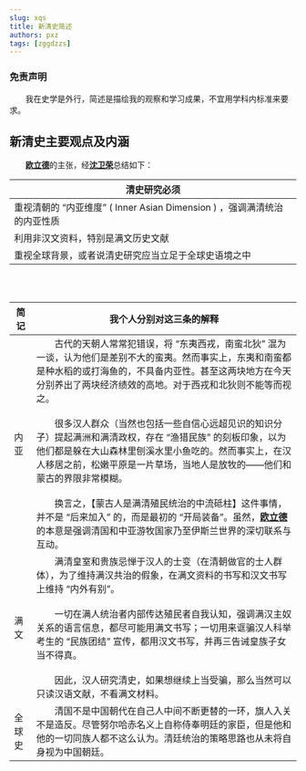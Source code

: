 ```yaml
---
slug: xqs
title: 新清史简述
authors: pxz
tags: [zggdzzs]
---
```


### 免责声明

&#8195;&#8195;我在史学是外行，简述是描绘我的观察和学习成果，不宜用学科内标准来要求。

## 新清史主要观点及内涵

&#8195;&#8195;[**欧立德**](https://scholar.harvard.edu/elliott)的主张，经[**沈卫荣**](https://www.zhongwen.tsinghua.edu.cn/info/1171/1393.htm)总结如下： 

<!-- truncate -->

| 清史研究必须 |
| ------ |
| 重视清朝的 “内亚维度” ( Inner Asian Dimension ) ，强调满清统治的内亚性质 |
| 利用非汉文资料，特别是满文历史文献|
| 重视全球背景，或者说清史研究应当立足于全球史语境之中|

<br></br>

|简记|我个人分别对这三条的解释|
|---|---|
|内亚|&#8195;&#8195;古代的天朝人常常犯错误，将 “东夷西戎，南蛮北狄” 混为一谈，认为他们是差别不大的蛮夷。然而事实上，东夷和南蛮都是种水稻的或打海鱼的，不具备内亚性。甚至这两块地方在今天分别养出了两块经济绩效的高地。对于西戎和北狄则不能等而视之。 <br></br>&#8195;&#8195;很多汉人群众（当然也包括一些自信心远超见识的知识分子）提起满洲和满清政权，存在 “渔猎民族” 的刻板印象，以为他们都是躲在大山森林里刨溪水里小鱼吃的。然而事实上，在汉人移居之前，松嫩平原是一片草场，当地人是放牧的——他们和蒙古的界限非常模糊。<br></br> &#8195;&#8195;换言之，【蒙古人是满清殖民统治的中流砥柱】这件事情，并不是 “后来加入” 的，而是最初的 “开局装备”。虽然，[**欧立德**](https://scholar.harvard.edu/elliott)的本意是强调清国和中亚游牧国家乃至伊斯兰世界的深切联系与互动。|
|满文| &#8195;&#8195;满清皇室和贵族忌惮于汉人的士变（在清朝做官的士人群体），为了维持满汉共治的假象，在满文资料的书写和汉文书写上维持 “内外有别”。<br></br>&#8195;&#8195;一切在满人统治者内部传达殖民者自我认知，强调满汉主奴关系的语言信息，都尽可能用满文书写；一切用来诓骗汉人科举考生的 “民族团结” 宣传，都用汉文书写，并再三告诫皇族子女当不得真。<br></br>&#8195;&#8195;因此，汉人研究清史，如果想继续上当受骗，那么当然可以只读汉语文献，不看满文材料。|
|全球史|&#8195;&#8195;清国不是中国朝代在自己人中间不断更替的一环，旗人入关不是造反。尽管努尔哈赤名义上自称侍奉明廷的家臣，但是他和他的一切同族人都不这么认为。清廷统治的策略思路也从未将自身视为中国朝廷。|